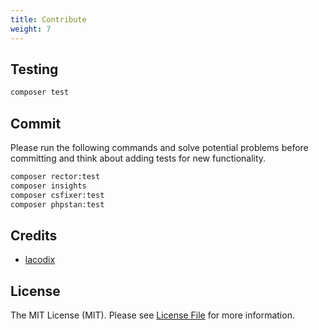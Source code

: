 ```yaml
---
title: Contribute
weight: 7
---
```


## Testing

```bash
composer test
```

## Commit

Please run the following commands and solve potential problems before committing
and think about adding tests for new functionality.

```bash 
composer rector:test
composer insights
composer csfixer:test
composer phpstan:test
```

## Credits

- [lacodix](https://github.com/lacodix)

## License

The MIT License (MIT). Please see [License File](LICENSE.md) for more information.
